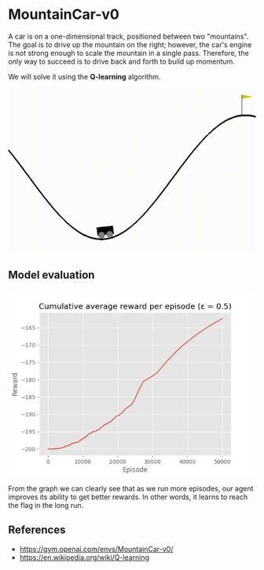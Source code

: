 # MountainCar-v0

A car is on a one-dimensional track, positioned between two "mountains". The goal is to drive up the mountain on the right; however, the car's engine is not strong enough to scale the mountain in a single pass. Therefore, the only way to succeed is to drive back and forth to build up momentum. 

We will solve it using the **Q-learning** algorithm.

![MountainCar-v0](./MountainCar-v0.gif)

## Model evaluation

![evaluation](./episode_vs_reward.png)

From the graph we can clearly see that as we run more episodes, our agent improves its ability to get better rewards. In other words, it learns to reach the flag in the long run.

## References

*  https://gym.openai.com/envs/MountainCar-v0/
*  https://en.wikipedia.org/wiki/Q-learning
